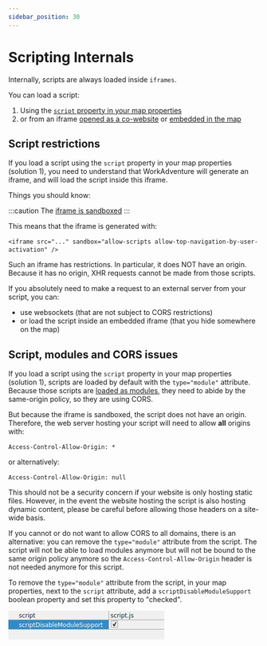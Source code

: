 ```yaml
---
sidebar_position: 30
---
```


# Scripting Internals

Internally, scripts are always loaded inside `iframes`.

You can load a script:

1. Using the [`script` property in your map properties](index.md#adding-a-script-in-the-map)
2. or from an iframe [opened as a co-website](index.md#adding-a-script-in-an-iframe) or [embedded in the map](/map-building/tiled-editor/website-in-map)

## Script restrictions

If you load a script using the `script` property in your map properties (solution 1), you need to understand that
WorkAdventure will generate an iframe, and will load the script inside this iframe.

Things you should know:

:::caution
The [iframe is sandboxed](https://blog.dareboost.com/en/2015/07/securing-iframe-sandbox-attribute/)
:::

This means that the iframe is generated with:

```
<iframe src="..." sandbox="allow-scripts allow-top-navigation-by-user-activation" />
```

Such an iframe has restrictions. In particular, it does NOT have an origin.
Because it has no origin, XHR requests cannot be made from those scripts.

If you absolutely need to make a request to an external server from your script, you can:

- use websockets (that are not subject to CORS restrictions)
- or load the script inside an embedded iframe (that you hide somewhere on the map)

## Script, modules and CORS issues

If you load a script using the `script` property in your map properties (solution 1), scripts are loaded by default with the
`type="module"` attribute. Because those scripts are [loaded as modules](https://developer.mozilla.org/en-US/docs/Web/JavaScript/Guide/Modules#applying_the_module_to_your_html),
they need to abide by the same-origin policy, so they are using CORS.

But because the iframe is sandboxed, the script does not have an origin. Therefore, the web server hosting your script
will need to allow **all** origins with:

```
Access-Control-Allow-Origin: *
```
or alternatively:
```
Access-Control-Allow-Origin: null
```

This should not be a security concern if your website is only hosting static files. However, in the event the website
hosting the script is also hosting dynamic content, please be careful before allowing those headers on a site-wide basis.

If you cannot or do not want to allow CORS to all domains, there is an alternative: you can remove the `type="module"` attribute
from the script. The script will not be able to load modules anymore but will not be bound to the same origin policy anymore
so the `Access-Control-Allow-Origin` header is not needed anymore for this script.

To remove the `type="module"` attribute from the script, in your map properties, next to the `script` attribute,
add a `scriptDisableModuleSupport` boolean property and set this property to "checked".

![](images/script-disable-modules-support.png)
